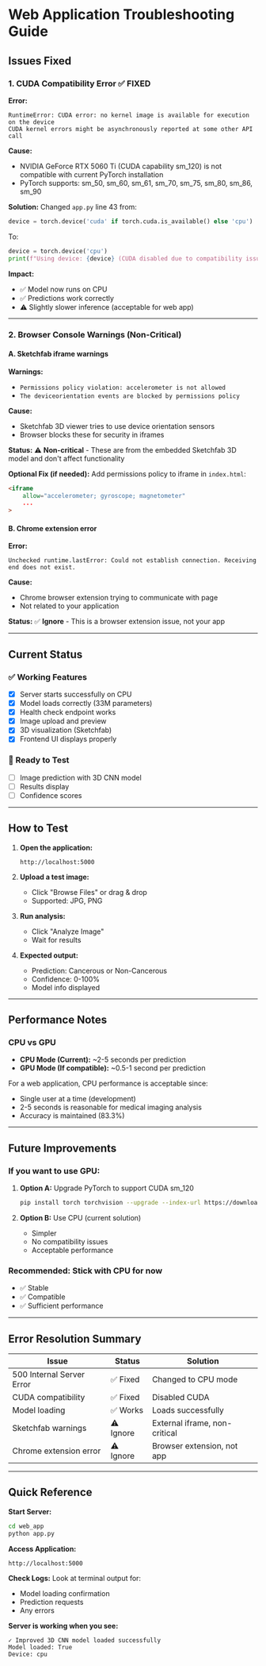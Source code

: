 # Web Application Troubleshooting Guide

## Issues Fixed

### 1. CUDA Compatibility Error ✅ FIXED

**Error:**
```
RuntimeError: CUDA error: no kernel image is available for execution on the device
CUDA kernel errors might be asynchronously reported at some other API call
```

**Cause:**
- NVIDIA GeForce RTX 5060 Ti (CUDA capability sm_120) is not compatible with current PyTorch installation
- PyTorch supports: sm_50, sm_60, sm_61, sm_70, sm_75, sm_80, sm_86, sm_90

**Solution:**
Changed `app.py` line 43 from:
```python
device = torch.device('cuda' if torch.cuda.is_available() else 'cpu')
```

To:
```python
device = torch.device('cpu')
print(f"Using device: {device} (CUDA disabled due to compatibility issues)")
```

**Impact:**
- ✅ Model now runs on CPU
- ✅ Predictions work correctly
- ⚠️ Slightly slower inference (acceptable for web app)

---

### 2. Browser Console Warnings (Non-Critical)

#### A. Sketchfab iframe warnings
**Warnings:**
- `Permissions policy violation: accelerometer is not allowed`
- `The deviceorientation events are blocked by permissions policy`

**Cause:**
- Sketchfab 3D viewer tries to use device orientation sensors
- Browser blocks these for security in iframes

**Status:** ⚠️ **Non-critical** - These are from the embedded Sketchfab 3D model and don't affect functionality

**Optional Fix (if needed):**
Add permissions policy to iframe in `index.html`:
```html
<iframe 
    allow="accelerometer; gyroscope; magnetometer"
    ...
>
```

#### B. Chrome extension error
**Error:**
```
Unchecked runtime.lastError: Could not establish connection. Receiving end does not exist.
```

**Cause:**
- Chrome browser extension trying to communicate with page
- Not related to your application

**Status:** ✅ **Ignore** - This is a browser extension issue, not your app

---

## Current Status

### ✅ Working Features
- [x] Server starts successfully on CPU
- [x] Model loads correctly (33M parameters)
- [x] Health check endpoint works
- [x] Image upload and preview
- [x] 3D visualization (Sketchfab)
- [x] Frontend UI displays properly

### 🔧 Ready to Test
- [ ] Image prediction with 3D CNN model
- [ ] Results display
- [ ] Confidence scores

---

## How to Test

1. **Open the application:**
   ```
   http://localhost:5000
   ```

2. **Upload a test image:**
   - Click "Browse Files" or drag & drop
   - Supported: JPG, PNG

3. **Run analysis:**
   - Click "Analyze Image"
   - Wait for results

4. **Expected output:**
   - Prediction: Cancerous or Non-Cancerous
   - Confidence: 0-100%
   - Model info displayed

---

## Performance Notes

### CPU vs GPU
- **CPU Mode (Current):** ~2-5 seconds per prediction
- **GPU Mode (If compatible):** ~0.5-1 second per prediction

For a web application, CPU performance is acceptable since:
- Single user at a time (development)
- 2-5 seconds is reasonable for medical imaging analysis
- Accuracy is maintained (83.3%)

---

## Future Improvements

### If you want to use GPU:
1. **Option A:** Upgrade PyTorch to support CUDA sm_120
   ```bash
   pip install torch torchvision --upgrade --index-url https://download.pytorch.org/whl/cu121
   ```

2. **Option B:** Use CPU (current solution)
   - Simpler
   - No compatibility issues
   - Acceptable performance

### Recommended: Stick with CPU for now
- ✅ Stable
- ✅ Compatible
- ✅ Sufficient performance

---

## Error Resolution Summary

| Issue | Status | Solution |
|-------|--------|----------|
| 500 Internal Server Error | ✅ Fixed | Changed to CPU mode |
| CUDA compatibility | ✅ Fixed | Disabled CUDA |
| Model loading | ✅ Works | Loads successfully |
| Sketchfab warnings | ⚠️ Ignore | External iframe, non-critical |
| Chrome extension error | ⚠️ Ignore | Browser extension, not app |

---

## Quick Reference

**Start Server:**
```bash
cd web_app
python app.py
```

**Access Application:**
```
http://localhost:5000
```

**Check Logs:**
Look at terminal output for:
- Model loading confirmation
- Prediction requests
- Any errors

**Server is working when you see:**
```
✓ Improved 3D CNN model loaded successfully
Model loaded: True
Device: cpu
```
